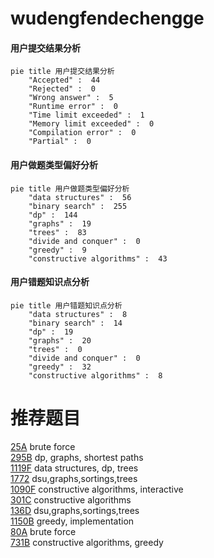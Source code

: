 # wudengfendechengge

<!-- tabs:start -->



#### **用户提交结果分析**

```mermaid
pie title 用户提交结果分析
    "Accepted" :  44
    "Rejected" :  0
    "Wrong answer" :  5
    "Runtime error" :  0
    "Time limit exceeded" :  1
    "Memory limit exceeded" :  0
    "Compilation error" :  0
    "Partial" :  0
```

#### **用户做题类型偏好分析**

```mermaid
pie title 用户做题类型偏好分析
    "data structures" :  56
    "binary search" :  255
    "dp" :  144
    "graphs" :  19
    "trees" :  83
    "divide and conquer" :  0
    "greedy" :  9
    "constructive algorithms" :  43
```
#### **用户错题知识点分析**

```mermaid
pie title 用户错题知识点分析
    "data structures" :  8
    "binary search" :  14
    "dp" :  19
    "graphs" :  20
    "trees" :  0
    "divide and conquer" :  0
    "greedy" :  32
    "constructive algorithms" :  8
```



<!-- tabs:end -->
# 推荐题目
[25A](https://codeforces.com/contest/25/problem/A)		brute force		  
[295B](https://codeforces.com/contest/295/problem/B)		dp,
                        graphs,
                        shortest paths		  
[1119F](https://codeforces.com/contest/1119/problem/F)		data structures,
                        dp,
                        trees		  
[1772](https://codeforces.com/contest/177/problem/2)		dsu,graphs,sortings,trees		  
[1090F](https://codeforces.com/contest/1090/problem/F)		constructive algorithms,
                        interactive		  
[301C](https://codeforces.com/contest/301/problem/C)		constructive algorithms		  
[136D](https://codeforces.com/contest/136/problem/D)		dsu,graphs,sortings,trees		  
[1150B](https://codeforces.com/contest/1150/problem/B)		greedy,
                        implementation		  
[80A](https://codeforces.com/contest/80/problem/A)		brute force		  
[731B](https://codeforces.com/contest/731/problem/B)		constructive algorithms,
                        greedy		  
